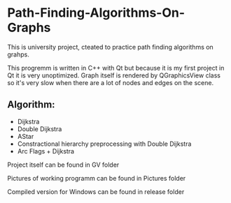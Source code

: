 # Path-Finding-Algorithms-On-Graphs
 
This is university project, cteated to practice path finding algorithms on grahps.

This progremm is written in C++ with Qt but because it is my first project in Qt it is very unoptimized.
Graph itself is rendered by QGraphicsView class so it's very slow when there are a lot of nodes and edges on the scene.

## Algorithm:
- Dijkstra
- Double Dijkstra
- AStar
- Constractional hierarchy preprocessing with Double Dijkstra
- Arc Flags + Dijkstra

Project itself can be found in GV folder

Pictures of working programm can be found in Pictures folder

Compiled version for Windows can be found in release folder
